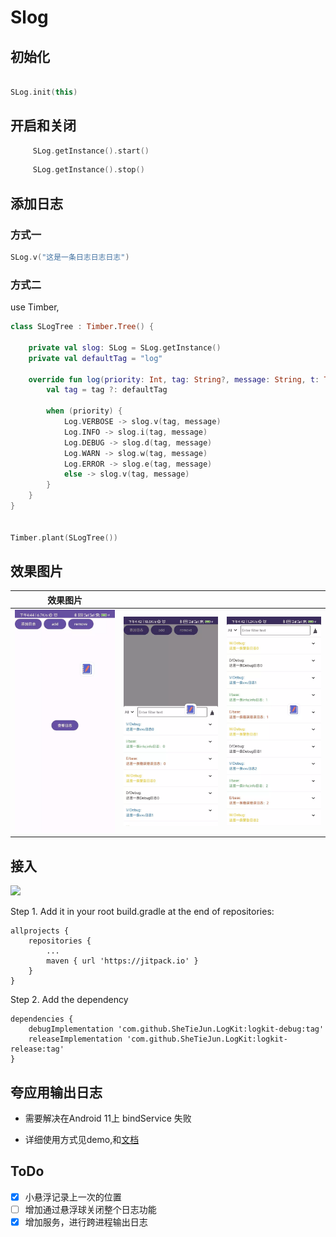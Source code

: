 # Slog

## 初始化

```kotlin

SLog.init(this)

```

## 开启和关闭

```kotlin
     SLog.getInstance().start()
```

```kotlin
     SLog.getInstance().stop()
```

## 添加日志

### 方式一

```kotlin
SLog.v("这是一条日志日志日志")
```

### 方式二

use Timber,

```Kotlin
class SLogTree : Timber.Tree() {

    private val slog: SLog = SLog.getInstance()
    private val defaultTag = "log"

    override fun log(priority: Int, tag: String?, message: String, t: Throwable?) {
        val tag = tag ?: defaultTag

        when (priority) {
            Log.VERBOSE -> slog.v(tag, message)
            Log.INFO -> slog.i(tag, message)
            Log.DEBUG -> slog.d(tag, message)
            Log.WARN -> slog.w(tag, message)
            Log.ERROR -> slog.e(tag, message)
            else -> slog.v(tag, message)
        }
    }
}


Timber.plant(SLogTree())
```

## 效果图片

| 效果图片                    |                     |                     |
|-------------------------|---------------------|---------------------|
| ![](img/def_pic_1.webp) | ![](img/pic_1.webp) | ![](img/pic_2.webp) |


## 接入

[![](https://jitpack.io/v/SheTieJun/LogKit.svg)](https://jitpack.io/#SheTieJun/LogKit)

Step 1. Add it in your root build.gradle at the end of repositories:

	allprojects {
		repositories {
			...
			maven { url 'https://jitpack.io' }
		}
	}
Step 2. Add the dependency

	dependencies {
	    debugImplementation 'com.github.SheTieJun.LogKit:logkit-debug:tag'
        releaseImplementation 'com.github.SheTieJun.LogKit:logkit-release:tag'
	}



## 夸应用输出日志 
- 需要解决在Android 11上 bindService 失败

- 详细使用方式见demo,和[文档](messenger)


## ToDo
- [X] 小悬浮记录上一次的位置
- [ ] 增加通过悬浮球关闭整个日志功能
- [X] 增加服务，进行跨进程输出日志